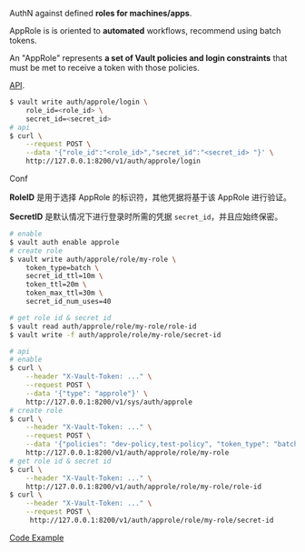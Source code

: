 AuthN against defined **roles for machines/apps**.

AppRole is is oriented to **automated** workflows, recommend using batch tokens.

An "AppRole" represents **a set of Vault policies and login constraints** that must be met to receive a token with those policies.

[API](https://developer.hashicorp.com/vault/api-docs/auth/approle).

```bash
$ vault write auth/approle/login \
    role_id=<role_id> \
    secret_id=<secret_id>    
# api
$ curl \
    --request POST \
    --data '{"role_id":"<role_id>","secret_id":"<secret_id> "}' \
    http://127.0.0.1:8200/v1/auth/approle/login
```

Conf

**RoleID** 是用于选择 AppRole 的标识符，其他凭据将基于该 AppRole 进行验证。

**SecretID** 是默认情况下进行登录时所需的凭据 `secret_id`，并且应始终保密。

```bash
# enable
$ vault auth enable approle
# create role
$ vault write auth/approle/role/my-role \
    token_type=batch \
    secret_id_ttl=10m \
    token_ttl=20m \
    token_max_ttl=30m \
    secret_id_num_uses=40
```

```bash
# get role id & secret id
$ vault read auth/approle/role/my-role/role-id
$ vault write -f auth/approle/role/my-role/secret-id
```

```bash
# api
# enable
$ curl \
    --header "X-Vault-Token: ..." \
    --request POST \
    --data '{"type": "approle"}' \
    http://127.0.0.1:8200/v1/sys/auth/approle
# create role
$ curl \
    --header "X-Vault-Token: ..." \
    --request POST \
    --data '{"policies": "dev-policy,test-policy", "token_type": "batch"}' \
    http://127.0.0.1:8200/v1/auth/approle/role/my-role
# get role id & secret id
$ curl \
    --header "X-Vault-Token: ..." \
    http://127.0.0.1:8200/v1/auth/approle/role/my-role/role-id
$ curl \
    --header "X-Vault-Token: ..." \
    --request POST \
     http://127.0.0.1:8200/v1/auth/approle/role/my-role/secret-id
```

[Code Example](https://developer.hashicorp.com/vault/docs/auth/approle#code-example)